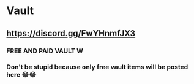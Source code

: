# Vault 
## https://discord.gg/FwYHnmfJX3

### FREE AND PAID VAULT W
### Don't be stupid because only free vault items will be posted here 😂😂
